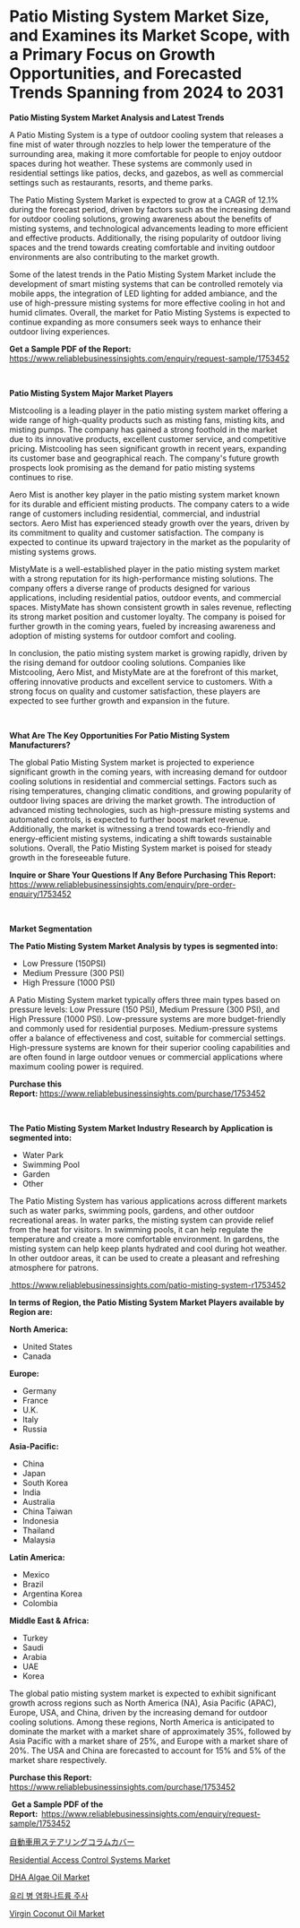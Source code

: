 <p><h1>Patio Misting System Market Size, and Examines its Market Scope, with a Primary Focus on Growth Opportunities, and Forecasted Trends Spanning from 2024 to 2031</h1></p><p><strong>Patio Misting System Market Analysis and Latest Trends</strong></p>
<p><p>A Patio Misting System is a type of outdoor cooling system that releases a fine mist of water through nozzles to help lower the temperature of the surrounding area, making it more comfortable for people to enjoy outdoor spaces during hot weather. These systems are commonly used in residential settings like patios, decks, and gazebos, as well as commercial settings such as restaurants, resorts, and theme parks.</p><p>The Patio Misting System Market is expected to grow at a CAGR of 12.1% during the forecast period, driven by factors such as the increasing demand for outdoor cooling solutions, growing awareness about the benefits of misting systems, and technological advancements leading to more efficient and effective products. Additionally, the rising popularity of outdoor living spaces and the trend towards creating comfortable and inviting outdoor environments are also contributing to the market growth.</p><p>Some of the latest trends in the Patio Misting System Market include the development of smart misting systems that can be controlled remotely via mobile apps, the integration of LED lighting for added ambiance, and the use of high-pressure misting systems for more effective cooling in hot and humid climates. Overall, the market for Patio Misting Systems is expected to continue expanding as more consumers seek ways to enhance their outdoor living experiences.</p></p>
<p><strong>Get a Sample PDF of the Report:&nbsp;</strong> <a href="https://www.reliablebusinessinsights.com/enquiry/request-sample/1753452">https://www.reliablebusinessinsights.com/enquiry/request-sample/1753452</a></p>
<p>&nbsp;</p>
<p><strong>Patio Misting System Major Market Players</strong></p>
<p><p>Mistcooling is a leading player in the patio misting system market offering a wide range of high-quality products such as misting fans, misting kits, and misting pumps. The company has gained a strong foothold in the market due to its innovative products, excellent customer service, and competitive pricing. Mistcooling has seen significant growth in recent years, expanding its customer base and geographical reach. The company's future growth prospects look promising as the demand for patio misting systems continues to rise.</p><p>Aero Mist is another key player in the patio misting system market known for its durable and efficient misting products. The company caters to a wide range of customers including residential, commercial, and industrial sectors. Aero Mist has experienced steady growth over the years, driven by its commitment to quality and customer satisfaction. The company is expected to continue its upward trajectory in the market as the popularity of misting systems grows.</p><p>MistyMate is a well-established player in the patio misting system market with a strong reputation for its high-performance misting solutions. The company offers a diverse range of products designed for various applications, including residential patios, outdoor events, and commercial spaces. MistyMate has shown consistent growth in sales revenue, reflecting its strong market position and customer loyalty. The company is poised for further growth in the coming years, fueled by increasing awareness and adoption of misting systems for outdoor comfort and cooling.</p><p>In conclusion, the patio misting system market is growing rapidly, driven by the rising demand for outdoor cooling solutions. Companies like Mistcooling, Aero Mist, and MistyMate are at the forefront of this market, offering innovative products and excellent service to customers. With a strong focus on quality and customer satisfaction, these players are expected to see further growth and expansion in the future.</p></p>
<p>&nbsp;</p>
<p><strong>What Are The Key Opportunities For Patio Misting System Manufacturers?</strong></p>
<p><p>The global Patio Misting System market is projected to experience significant growth in the coming years, with increasing demand for outdoor cooling solutions in residential and commercial settings. Factors such as rising temperatures, changing climatic conditions, and growing popularity of outdoor living spaces are driving the market growth. The introduction of advanced misting technologies, such as high-pressure misting systems and automated controls, is expected to further boost market revenue. Additionally, the market is witnessing a trend towards eco-friendly and energy-efficient misting systems, indicating a shift towards sustainable solutions. Overall, the Patio Misting System market is poised for steady growth in the foreseeable future.</p></p>
<p><strong>Inquire or Share Your Questions If Any Before Purchasing This Report:</strong> <a href="https://www.reliablebusinessinsights.com/enquiry/pre-order-enquiry/1753452">https://www.reliablebusinessinsights.com/enquiry/pre-order-enquiry/1753452</a></p>
<p>&nbsp;</p>
<p><strong>Market Segmentation</strong></p>
<p><strong>The Patio Misting System Market Analysis by types is segmented into:</strong></p>
<p><ul><li>Low Pressure (150PSI)</li><li>Medium Pressure (300 PSI)</li><li>High Pressure (1000 PSI)</li></ul></p>
<p><p>A Patio Misting System market typically offers three main types based on pressure levels: Low Pressure (150 PSI), Medium Pressure (300 PSI), and High Pressure (1000 PSI). Low-pressure systems are more budget-friendly and commonly used for residential purposes. Medium-pressure systems offer a balance of effectiveness and cost, suitable for commercial settings. High-pressure systems are known for their superior cooling capabilities and are often found in large outdoor venues or commercial applications where maximum cooling power is required.</p></p>
<p><strong>Purchase this Report:&nbsp;</strong><a href="https://www.reliablebusinessinsights.com/purchase/1753452">https://www.reliablebusinessinsights.com/purchase/1753452</a></p>
<p>&nbsp;</p>
<p><strong>The Patio Misting System Market Industry Research by Application is segmented into:</strong></p>
<p><ul><li>Water Park</li><li>Swimming Pool</li><li>Garden</li><li>Other</li></ul></p>
<p><p>The Patio Misting System has various applications across different markets such as water parks, swimming pools, gardens, and other outdoor recreational areas. In water parks, the misting system can provide relief from the heat for visitors. In swimming pools, it can help regulate the temperature and create a more comfortable environment. In gardens, the misting system can help keep plants hydrated and cool during hot weather. In other outdoor areas, it can be used to create a pleasant and refreshing atmosphere for patrons.</p></p>
<p><a href="https://www.reliablebusinessinsights.com/patio-misting-system-r1753452">&nbsp;https://www.reliablebusinessinsights.com/patio-misting-system-r1753452</a></p>
<p><strong>In terms of Region, the Patio Misting System Market Players available by Region are:</strong></p>
<p>
    <p> <strong> North America: </strong>
        <ul>
            <li>United States</li>
            <li>Canada</li>
        </ul>
        </p> 
    <p> <strong> Europe: </strong>
        <ul>
            <li>Germany</li>
            <li>France</li>
            <li>U.K.</li>
            <li>Italy</li>
            <li>Russia</li>
        </ul>
        </p> 
    <p> <strong> Asia-Pacific: </strong>
        <ul>
            <li>China</li>
            <li>Japan</li>
            <li>South Korea</li>
            <li>India</li>
            <li>Australia</li>
            <li>China Taiwan</li>
            <li>Indonesia</li>
            <li>Thailand</li>
            <li>Malaysia</li>
        </ul>
        </p> 
    <p> <strong> Latin America: </strong>
        <ul>
            <li>Mexico</li>
            <li>Brazil</li>
            <li>Argentina Korea</li>
            <li>Colombia</li>
        </ul>
        </p> 
    <p> <strong> Middle East & Africa: </strong>
        <ul>
            <li>Turkey</li>
            <li>Saudi</li>
            <li>Arabia</li>
            <li>UAE</li>
            <li>Korea</li>
        </ul>
    </p>
    </p>
<p><p>The global patio misting system market is expected to exhibit significant growth across regions such as North America (NA), Asia Pacific (APAC), Europe, USA, and China, driven by the increasing demand for outdoor cooling solutions. Among these regions, North America is anticipated to dominate the market with a market share of approximately 35%, followed by Asia Pacific with a market share of 25%, and Europe with a market share of 20%. The USA and China are forecasted to account for 15% and 5% of the market share respectively.</p></p>
<p><strong>Purchase this Report: </strong><a href="https://www.reliablebusinessinsights.com/purchase/1753452">https://www.reliablebusinessinsights.com/purchase/1753452</a></p>
<p>&nbsp;<strong>Get a Sample PDF of the Report:&nbsp;&nbsp;</strong><a href="https://www.reliablebusinessinsights.com/enquiry/request-sample/1753452">https://www.reliablebusinessinsights.com/enquiry/request-sample/1753452</a></p>
<p><strong></strong></p>
<p><p><a href="https://github.com/RodHoppe07/Market-Research-Report-List-2/blob/main/2937794140517.md">自動車用ステアリングコラムカバー</a></p><p><a href="https://issuu.com/reportprime-2/docs/residential-access-control-systems-market-size-203">Residential Access Control Systems Market</a></p><p><a href="https://github.com/liliskanaya73/Market-Research-Report-List-1/blob/main/dha-algae-oil-market.md">DHA Algae Oil Market</a></p><p><a href="https://github.com/giancarlo642004/Market-Research-Report-List-1/blob/main/4711144148400.md">유리 병 염화나트륨 주사</a></p><p><a href="https://github.com/mooaaztarek/Market-Research-Report-List-1/blob/main/virgin-coconut-oil-market.md">Virgin Coconut Oil Market</a></p></p>